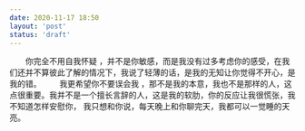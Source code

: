 ```yaml
---
date: 2020-11-17 18:50
layout: 'post'
status: 'draft'
---
```

&emsp;&emsp;你完全不用自我怀疑 ，并不是你敏感，而是我没有过多考虑你的感受，在我们还并不算彼此了解的情况下，我说了轻薄的话，是我的无知让你觉得不开心，是我的错。
&emsp;&emsp;我更希望你不要误会我 ，那不是我的本意，我也不是那样的人，这点很重要。我并不是一个擅长言辞的人，这是我的软肋，你的反应让我很慌张，我不知道怎样安慰你， 我只想和你说，每天晚上和你聊完天，我都可以一觉睡的天亮。